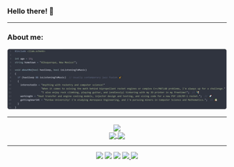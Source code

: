 ### Hello there! 👋

<hr>

### About me:
![About me code](./readme_pic.png)

<hr>

<p align='center'>
  
  <a href="https://github.com/climber-guy1772/github-readme-stats">
    <img align="center" src="https://github-readme-stats.vercel.app/api?username=climber-guy1772&show_icons=true&theme=swift" />
  </a>
  <br>
  <a href="https://github.com/climber-guy1772/github-readme-stats">
    <img align="center" src="https://github-readme-stats.vercel.app/api/top-langs/?username=climber-guy1772&layout=compact&theme=swift" />
  </a>
  <img align="center" src="https://c.tenor.com/BxnjISc-LJgAAAAi/rocket-spaceship.gif" height="120" />
  
</p>

<hr>

<p align='center'>
  
  <img src="https://img.shields.io/badge/C%2B%2B-00599C?style=for-the-badge&logo=c%2B%2B&logoColor=white" />
  <img src="https://img.shields.io/badge/C-00599C?style=for-the-badge&logo=c&logoColor=white" />
  <img src="https://img.shields.io/badge/Python-FFD43B?style=for-the-badge&logo=python&logoColor=darkgreen" />
  <a href="https://www.linkedin.com/in/liam-schenk">
    <img src="https://img.shields.io/badge/linkedin-%230077B5.svg?&style=for-the-badge&logo=linkedin&logoColor=white" />
  </a>
  <a href="https://open.spotify.com/playlist/5YML7BQKM2a3cHHXrZRIrI?si=37f73894c38e4647">
    <img src="https://img.shields.io/badge/Spotify-1ED760?&style=for-the-badge&logo=spotify&logoColor=white" />        
  </a>
  
</p>
